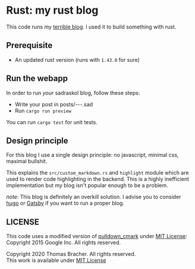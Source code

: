 # Rust: my rust blog

This code runs my [terrible blog](https://sadraskol.com). I used it to build something with rust.

## Prerequisite

* An updated rust version (runs with `1.43.0` for sure)

## Run the webapp 

In order to run *your* sadraskol blog, follow these steps:

* Write your post in posts/---.sad
* Run `cargo run preview`

You can run `cargo test` for unit tests. 

## Design principle

For this blog I use a single design principle: no javascript, minimal css, maximal bullshit.

This explains the `src/custom_markdown.rs` and `highlight` module which are used to render code
highlighting in the backend. This is a highly inefficient implementation but my blog isn't popular
enough to be a problem.

*note*: This blog is definitely an overkill solution. I advise you to consider
[hugo](https://gohugo.io/) or [Gatsby](https://www.gatsbyjs.com/) if you want to run
a proper blog.

## LICENSE

This code uses a modified version of [pulldown_cmark](https://github.com/raphlinus/pulldown-cmark/)
under [MIT License](https://opensource.org/licenses/MIT): Copyright 2015 Google Inc. All rights reserved.

Copyright 2020 Thomas Bracher. All rights reserved.  
This work is available under [MIT License](https://opensource.org/licenses/MIT)
